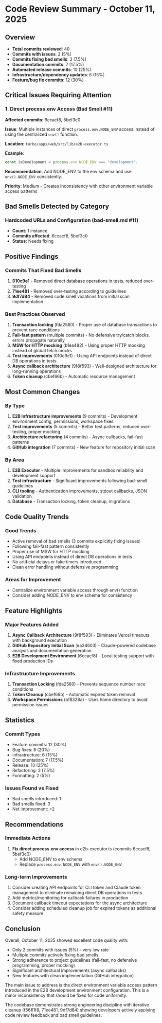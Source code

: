 # Code Review Summary - October 11, 2025

## Overview
- **Total commits reviewed**: 40
- **Commits with issues**: 2 (5%)
- **Commits fixing bad smells**: 3 (7.5%)
- **Documentation commits**: 7 (17.5%)
- **Automated release commits**: 10 (25%)
- **Infrastructure/dependency updates**: 6 (15%)
- **Feature/bug fix commits**: 12 (30%)

## Critical Issues Requiring Attention

### 1. Direct process.env Access (Bad Smell #11)
**Affected commits**: 6ccacf8, 5bef3c0

**Issue**: Multiple instances of direct `process.env.NODE_ENV` access instead of using the centralized `env()` function.

**Location**: `turbo/apps/web/src/lib/e2b-executor.ts`

**Example**:
```typescript
const isDevelopment = process.env.NODE_ENV === "development";
```

**Recommendation**: Add NODE_ENV to the env schema and use `env().NODE_ENV` consistently.

**Priority**: Medium - Creates inconsistency with other environment variable access patterns

## Bad Smells Detected by Category

### Hardcoded URLs and Configuration (bad-smell.md #11)
- **Count**: 1 instance
- **Commits affected**: 6ccacf8, 5bef3c0
- **Status**: Needs fixing

## Positive Findings

### Commits That Fixed Bad Smells
1. **010c9e1** - Removed direct database operations in tests, reduced over-testing
2. **71ee481** - Removed over-testing according to guidelines
3. **9df7d84** - Removed code smell violations from initial scan implementation

### Best Practices Observed
1. **Transaction locking** (fda2580) - Proper use of database transactions to prevent race conditions
2. **Fail-fast pattern** (multiple commits) - No defensive try/catch blocks, errors propagate naturally
3. **MSW for HTTP mocking** (b1ea482) - Using proper HTTP mocking instead of global fetch mocks
4. **Test improvements** (010c9e1) - Using API endpoints instead of direct DB operations in tests
5. **Async callback architecture** (9f8f593) - Well-designed architecture for long-running operations
6. **Token cleanup** (cbef66b) - Automatic resource management

## Most Common Changes

### By Type
1. **E2B Infrastructure improvements** (9 commits) - Development environment config, permissions, workspace fixes
2. **Test improvements** (5 commits) - Better test patterns, reduced over-testing, proper mocking
3. **Architecture refactoring** (4 commits) - Async callbacks, fail-fast patterns
4. **GitHub integration** (7 commits) - New feature for repository initial scan

### By Area
1. **E2B Executor** - Multiple improvements for sandbox reliability and development support
2. **Test infrastructure** - Significant improvements following bad-smell guidelines
3. **CLI tooling** - Authentication improvements, stdout callbacks, JSON validation
4. **Database** - Transaction locking, token cleanup, migrations

## Code Quality Trends

### Good Trends
- Active removal of bad smells (3 commits explicitly fixing issues)
- Following fail-fast pattern consistently
- Proper use of MSW for HTTP mocking
- Using API endpoints instead of direct DB operations in tests
- No artificial delays or fake timers introduced
- Clean error handling without defensive programming

### Areas for Improvement
- Centralize environment variable access through env() function
- Consider adding NODE_ENV to env schema for consistency

## Feature Highlights

### Major Features Added
1. **Async Callback Architecture** (9f8f593) - Eliminates Vercel timeouts with background execution
2. **GitHub Repository Initial Scan** (ea34603) - Claude-powered codebase analysis and documentation generation
3. **E2B Development Environment** (6ccacf8) - Local testing support with fixed production IDs

### Infrastructure Improvements
1. **Transaction Locking** (fda2580) - Prevents sequence number race conditions
2. **Token Cleanup** (cbef66b) - Automatic expired token removal
3. **Workspace Permissions** (bf8328a) - Uses home directory to avoid permission issues

## Statistics

### Commit Types
- Feature commits: 12 (30%)
- Bug fixes: 8 (20%)
- Infrastructure: 6 (15%)
- Documentation: 7 (17.5%)
- Release: 10 (25%)
- Refactoring: 3 (7.5%)
- Formatting: 2 (5%)

### Issues Found vs Fixed
- Bad smells introduced: 1
- Bad smells fixed: 3
- Net improvement: +2

## Recommendations

### Immediate Actions
1. **Fix direct process.env access** in e2b-executor.ts (commits 6ccacf8, 5bef3c0)
   - Add NODE_ENV to env schema
   - Replace `process.env.NODE_ENV` with `env().NODE_ENV`

### Long-term Improvements
1. Consider creating API endpoints for CLI token and Claude token management to eliminate remaining direct DB operations in tests
2. Add metrics/monitoring for callback failures in production
3. Document callback timeout expectations for the async architecture
4. Consider adding scheduled cleanup job for expired tokens as additional safety measure

## Conclusion

Overall, October 11, 2025 showed excellent code quality with:
- Only 2 commits with issues (5%) - very low rate
- Multiple commits actively fixing bad smells
- Strong adherence to project guidelines (fail-fast, no defensive programming, proper mocking)
- Significant architectural improvements (async callbacks)
- New features with clean implementation (GitHub integration)

The main issue to address is the direct environment variable access pattern introduced in the E2B development environment configuration. This is a minor inconsistency that should be fixed for code uniformity.

The codebase demonstrates strong engineering discipline with iterative cleanup (f5661f8, 71ee481, 9df7d84) showing developers actively applying code review feedback and bad smell guidelines.
